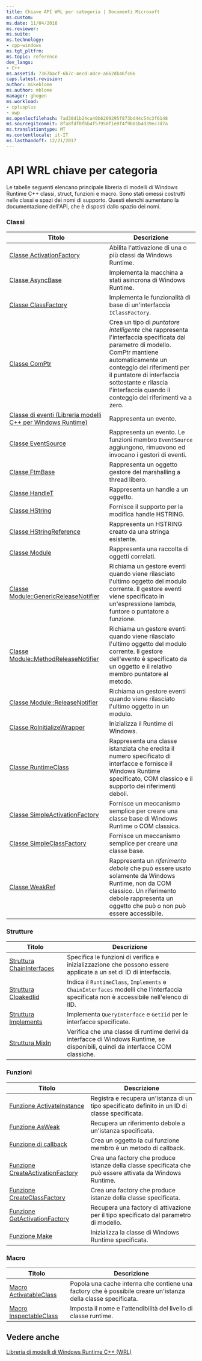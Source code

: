 ```yaml
---
title: Chiave API WRL per categoria | Documenti Microsoft
ms.custom: 
ms.date: 11/04/2016
ms.reviewer: 
ms.suite: 
ms.technology:
- cpp-windows
ms.tgt_pltfrm: 
ms.topic: reference
dev_langs:
- C++
ms.assetid: 7367bacf-6b7c-4ecd-a0ce-a662db46fc66
caps.latest.revision: 
author: mikeblome
ms.author: mblome
manager: ghogen
ms.workload:
- cplusplus
- uwp
ms.openlocfilehash: 7ad38d1b24ca40b6209295f873bd44c54c3f6148
ms.sourcegitcommit: 8fa8fdf0fbb4f57950f1e8f4f9b81b4d39ec7d7a
ms.translationtype: MT
ms.contentlocale: it-IT
ms.lasthandoff: 12/21/2017
---
```

# <a name="key-wrl-apis-by-category"></a>API WRL chiave per categoria
Le tabelle seguenti elencano principale libreria di modelli di Windows Runtime C++ classi, struct, funzioni e macro. Sono stati omessi costrutti nelle classi e spazi dei nomi di supporto. Questi elenchi aumentano la documentazione dell'API, che è disposti dallo spazio dei nomi.  
  
### <a name="classes"></a>Classi  
  
|Titolo|Descrizione|  
|-----------|-----------------|  
|[Classe ActivationFactory](../windows/activationfactory-class.md)|Abilita l'attivazione di una o più classi da Windows Runtime.|  
|[Classe AsyncBase](../windows/asyncbase-class.md)|Implementa la macchina a stati asincrona di Windows Runtime.|  
|[Classe ClassFactory](../windows/classfactory-class.md)|Implementa le funzionalità di base di un'interfaccia `IClassFactory`.|  
|[Classe ComPtr](../windows/comptr-class.md)|Crea un tipo di *puntatore intelligente* che rappresenta l'interfaccia specificata dal parametro di modello. ComPtr mantiene automaticamente un conteggio dei riferimenti per il puntatore di interfaccia sottostante e rilascia l'interfaccia quando il conteggio dei riferimenti va a zero.|  
|[Classe di eventi (Libreria modelli C++ per Windows Runtime)](../windows/event-class-windows-runtime-cpp-template-library.md)|Rappresenta un evento.|  
|[Classe EventSource](../windows/eventsource-class.md)|Rappresenta un evento. Le funzioni membro `EventSource` aggiungono, rimuovono ed invocano i gestori di eventi.|  
|[Classe FtmBase](../windows/ftmbase-class.md)|Rappresenta un oggetto gestore del marshalling a thread libero.|  
|[Classe HandleT](../windows/handlet-class.md)|Rappresenta un handle a un oggetto.|  
|[Classe HString](../windows/hstring-class.md)|Fornisce il supporto per la modifica handle HSTRING.|  
|[Classe HStringReference](../windows/hstringreference-class.md)|Rappresenta un HSTRING creato da una stringa esistente.|  
|[Classe Module](../windows/module-class.md)|Rappresenta una raccolta di oggetti correlati.|  
|[Classe Module::GenericReleaseNotifier](../windows/module-genericreleasenotifier-class.md)|Richiama un gestore eventi quando viene rilasciato l'ultimo oggetto del modulo corrente. Il gestore eventi viene specificato in un'espressione lambda, funtore o puntatore a funzione.|  
|[Classe Module::MethodReleaseNotifier](../windows/module-methodreleasenotifier-class.md)|Richiama un gestore eventi quando viene rilasciato l'ultimo oggetto del modulo corrente. Il gestore dell'evento è specificato da un oggetto e il relativo membro puntatore al metodo.|  
|[Classe Module::ReleaseNotifier](../windows/module-releasenotifier-class.md)|Richiama un gestore eventi quando viene rilasciato l'ultimo oggetto in un modulo.|  
|[Classe RoInitializeWrapper](../windows/roinitializewrapper-class.md)|Inizializza il Runtime di Windows.|  
|[Classe RuntimeClass](../windows/runtimeclass-class.md)|Rappresenta una classe istanziata che eredita il numero specificato di interfacce e fornisce il Windows Runtime specificato, COM classico e il supporto dei riferimenti deboli.|  
|[Classe SimpleActivationFactory](../windows/simpleactivationfactory-class.md)|Fornisce un meccanismo semplice per creare una classe base di Windows Runtime o COM classica.|  
|[Classe SimpleClassFactory](../windows/simpleclassfactory-class.md)|Fornisce un meccanismo semplice per creare una classe base.|  
|[Classe WeakRef](../windows/weakref-class.md)|Rappresenta un *riferimento debole* che può essere usato solamente da Windows Runtime, non da COM classico. Un riferimento debole rappresenta un oggetto che può o non può essere accessibile.|  
  
### <a name="structures"></a>Strutture  
  
|Titolo|Descrizione|  
|-----------|-----------------|  
|[Struttura ChainInterfaces](../windows/chaininterfaces-structure.md)|Specifica le funzioni di verifica e inizializzazione che possono essere applicate a un set di ID di interfaccia.|  
|[Struttura CloakedIid](../windows/cloakediid-structure.md)|Indica il `RuntimeClass`, `Implements` e `ChainInterfaces` modelli che l'interfaccia specificata non è accessibile nell'elenco di IID.|  
|[Struttura Implements](../windows/implements-structure.md)|Implementa `QueryInterface` e `GetIid` per le interfacce specificate.|  
|[Struttura MixIn](../windows/mixin-structure.md)|Verifica che una classe di runtime derivi da interfacce di Windows Runtime, se disponibili, quindi da interfacce COM classiche.|  
  
### <a name="functions"></a>Funzioni  
  
|Titolo|Descrizione|  
|-----------|-----------------|  
|[Funzione ActivateInstance](../windows/activateinstance-function.md)|Registra e recupera un'istanza di un tipo specificato definito in un ID di classe specificata.|  
|[Funzione AsWeak](../windows/asweak-function.md)|Recupera un riferimento debole a un'istanza specificata.|  
|[Funzione di callback](../windows/callback-function-windows-runtime-cpp-template-library.md)|Crea un oggetto la cui funzione membro è un metodo di callback.|  
|[Funzione CreateActivationFactory](../windows/createactivationfactory-function.md)|Crea una factory che produce istanze della classe specificata che può essere attivata da Windows Runtime.|  
|[Funzione CreateClassFactory](../windows/createclassfactory-function.md)|Crea una factory che produce istanze della classe specificata.|  
|[Funzione GetActivationFactory](../windows/getactivationfactory-function.md)|Recupera una factory di attivazione per il tipo specificato dal parametro di modello.|  
|[Funzione Make](../windows/make-function.md)|Inizializza la classe di Windows Runtime specificata.|  
  
### <a name="macros"></a>Macro  
  
|Titolo|Descrizione|  
|-----------|-----------------|  
|[Macro ActivatableClass](../windows/activatableclass-macros.md)|Popola una cache interna che contiene una factory che è possibile creare un'istanza della classe specificata.|  
|[Macro InspectableClass](../windows/inspectableclass-macro.md)|Imposta il nome e l'attendibilità del livello di classe runtime.|  
  
## <a name="see-also"></a>Vedere anche  
 [Libreria di modelli di Windows Runtime C++ (WRL)](../windows/windows-runtime-cpp-template-library-wrl.md)